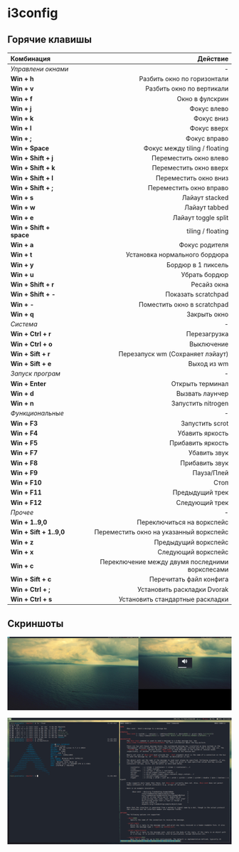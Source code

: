 # i3config

## Горячие клавишы

| Комбинация           | Действие |
|:-------------------- | ---------:|
| *Управлени окнами*   |-|
| **Win + h**          | Разбить окно по горизонтали |
| **Win + v**          | Разбить окно по вертикали |
| **Win + f**          | Окно в фулскрин |
| **Win + j**          | Фокус влево |
| **Win + k**          | Фокус вниз |
| **Win + l**          | Фокус вверх |
| **Win + ;**          | Фокус вправо |
| **Win + Space**      | Фокус между tiling / floating |
| **Win + Shift + j**  | Переместить окно влево |
| **Win + Shift + k**  | Переместить окно вверх |
| **Win + Shift + l**  | Переместить окно вниз |
| **Win + Shift + ;**  | Переместить окно вправо |
| **Win + s**          | Лайаут stacked |
| **Win + w**          | Лайаут tabbed |
| **Win + e**          | Лайаут toggle split |
| **Win + Shift + space** | tiling / floating |
| **Win + a**          | Фокус родителя |
| **Win + t**          | Установка нормального бордюра |
| **Win + y**          | Бордюр в 1 пиксель |
| **Win + u**          | Убрать бордюр |
| **Win + Shift + r**  | Ресайз окна |
| **Win + Shift + -**  | Показать scratchpad |
| **Win + -**          | Поместить окно в scratchpad |
| **Win + q**          | Закрыть окно |
| *Система*            |-|
| **Win + Ctrl + r**   | Перезагрузка |
| **Win + Ctrl + o**   | Выключение |
| **Win + Sift + r**   | Перезапуск wm (Сохраняет лэйаут) |
| **Win + Sift + e**   | Выход из wm |
| *Запуск програм*     |-|
| **Win + Enter**      | Открыть терминал |
| **Win + d**          | Вызвать лаунчер |
| **Win + n**          | Запустить nitrogen |
| *Функциональные*     |-|
| **Win + F3**         | Запустить scrot |
| **Win + F4**         | Убавить яркость |
| **Win + F5**         | Прибавить яркость |
| **Win + F7**         | Убавить звук |
| **Win + F8**         | Прибавить звук |
| **Win + F9**         | Пауза/Плей |
| **Win + F10**        | Стоп |
| **Win + F11**        | Предыдущий трек |
| **Win + F12**        | Следующий трек |
| *Прочее*             |-|
| **Win + 1..9,0**     | Переключиться на воркспейс |
| **Win + Sift + 1..9,0**| Переместить окно на указанный воркспейс |
| **Win + z**          | Предыдущий воркспейс |
| **Win + x**          | Следующий воркспейс |
| **Win + c**          | Переключение между двумя последними воркспесами |
| **Win + Sift + с**   | Перечитать файл конфига |
| **Win + Ctrl + ;**   | Установить раскладки Dvorak |
| **Win + Ctrl + s**   | Установить стандартные раскладки|


## Скриншоты
![scrrenshot](https://raw.githubusercontent.com/LightAir/i3config/master/screenshots/main.png)

![scrrenshot](https://raw.githubusercontent.com/LightAir/i3config/master/screenshots/urxvt.png)
